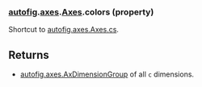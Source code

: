 ### [autofig](autofig.md).[axes](autofig.axes.md).[Axes](autofig.axes.Axes.md).colors (property)




Shortcut to [autofig.axes.Axes.cs](autofig.axes.Axes.cs.md).

Returns
-----------
* [autofig.axes.AxDimensionGroup](autofig.axes.AxDimensionGroup.md) of all `c` dimensions.

